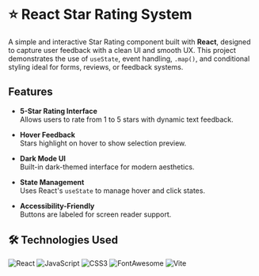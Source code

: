 # ⭐ React Star Rating System

A simple and interactive Star Rating component built with **React**, designed to 
capture user feedback with a clean UI and smooth UX. This project demonstrates 
the use of `useState`, event handling, `.map()`, and conditional styling ideal 
for forms, reviews, or feedback systems.

##  Features

- **5-Star Rating Interface**  
  Allows users to rate from 1 to 5 stars with dynamic text feedback.

-  **Hover Feedback**  
  Stars highlight on hover to show selection preview.

-  **Dark Mode UI**  
  Built-in dark-themed interface for modern aesthetics.

-  **State Management**  
  Uses React's `useState` to manage hover and click states.

-  **Accessibility-Friendly**  
  Buttons are labeled for screen reader support.

## 🛠️ Technologies Used

![React](https://img.shields.io/badge/React-20232A?style=flat&logo=react&logoColor=61DAFB)
![JavaScript](https://img.shields.io/badge/JavaScript-%23F7DF1E.svg?style=flat&logo=javascript&logoColor=black)
![CSS3](https://img.shields.io/badge/CSS3-%231572B6.svg?style=flat&logo=css3&logoColor=white)
![FontAwesome](https://img.shields.io/badge/FontAwesome-%23339AF0.svg?style=flat&logo=font-awesome&logoColor=white)
![Vite](https://img.shields.io/badge/Vite-646CFF?style=flat&logo=vite&logoColor=white)
